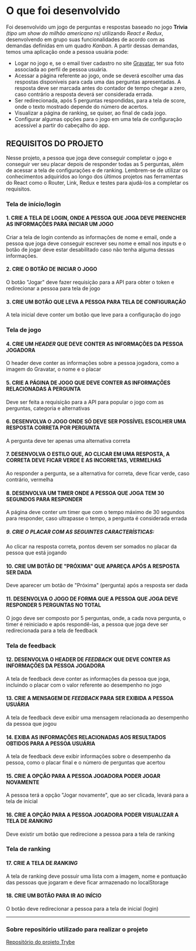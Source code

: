 # O que foi desenvolvido

Foi desenvolvido um jogo de perguntas e respostas baseado no jogo **Trivia** _(tipo um show do milhão americano rs)_ utilizando _React e Redux_, desenvolvendo em grupo suas funcionalidades de acordo com as demandas definidas em um quadro _Kanban_. A partir dessas demandas, temos uma aplicação onde a pessoa usuária pode:

  - Logar no jogo e, se o email tiver cadastro no site [Gravatar](https://pt.gravatar.com/), ter sua foto associada ao perfil de pessoa usuária.
  - Acessar a página referente ao jogo, onde se deverá escolher uma das respostas disponíveis para cada uma das perguntas apresentadas. A resposta deve ser marcada antes do contador de tempo chegar a zero, caso contrário a resposta deverá ser considerada errada.
  - Ser redirecionada, após 5 perguntas respondidas, para a tela de score, onde o texto mostrado depende do número de acertos.
  - Visualizar a página de ranking, se quiser, ao final de cada jogo.
  - Configurar algumas opções para o jogo em uma tela de configuração acessível a partir do cabeçalho do app.

## REQUISITOS DO PROJETO

Nesse projeto, a pessoa que joga deve conseguir completar o jogo e conseguir ver seu placar depois de responder todas as 5 perguntas, além de acessar a tela de configurações e de ranking. Lembrem-se de utilizar os conhecimentos adquiridos ao longo dos últimos projetos nas ferramentas do React como o Router, Link, Redux e testes para ajudá-los a completar os requisitos.

### Tela de início/login

#### 1. CRIE A TELA DE LOGIN, ONDE A PESSOA QUE JOGA DEVE PREENCHER AS INFORMAÇÕES PARA INICIAR UM JOGO

  Criar a tela de login contendo as informações de nome e email, onde a pessoa que joga deve conseguir escrever seu nome e email nos inputs e o botão de jogar deve estar desabilitado caso não tenha alguma dessas informações.


#### 2. CRIE O BOTÃO DE INICIAR O JOGO

  O botão "Jogar" deve fazer requisição para a API para obter o token e redirecionar a pessoa para tela de jogo

#### 3. CRIE UM BOTÃO QUE LEVA A PESSOA PARA TELA DE CONFIGURAÇÃO

  A tela inicial deve conter um botão que leve para a configuração do jogo

### Tela de jogo

#### 4. CRIE UM _HEADER_ QUE DEVE CONTER AS INFORMAÇÕES DA PESSOA JOGADORA

  O header deve conter as informações sobre a pessoa jogadora, como a imagem do Gravatar, o nome e o placar

#### 5. CRIE A PÁGINA DE JOGO QUE DEVE CONTER AS INFORMAÇÕES RELACIONADAS À PERGUNTA

  Deve ser feita a requisição para a API para popular o jogo com as perguntas, categoria e alternativas

#### 6. DESENVOLVA O JOGO ONDE SÓ DEVE SER POSSÍVEL ESCOLHER UMA RESPOSTA CORRETA POR PERGUNTA

  A pergunta deve ter apenas uma alternativa correta

#### 7. DESENVOLVA O ESTILO QUE, AO CLICAR EM UMA RESPOSTA, A CORRETA DEVE FICAR VERDE E AS INCORRETAS, VERMELHAS

  Ao responder a pergunta, se a alternativa for correta, deve ficar verde, caso contrário, vermelha

#### 8. DESENVOLVA UM TIMER ONDE A PESSOA QUE JOGA TEM 30 SEGUNDOS PARA RESPONDER

  A página deve conter um timer que com o tempo máximo de 30 segundos para responder, caso ultrapasse o tempo, a pergunta é considerada errada

##### 9. CRIE O PLACAR COM AS SEGUINTES CARACTERÍSTICAS:

  Ao clicar na resposta correta, pontos devem ser somados no placar da pessoa que está jogando

#### 10. CRIE UM BOTÃO DE "PRÓXIMA" QUE APAREÇA APÓS A RESPOSTA SER DADA

  Deve aparecer um botão de "Próxima" (pergunta) após a resposta ser dada

#### 11. DESENVOLVA O JOGO DE FORMA QUE A PESSOA QUE JOGA DEVE RESPONDER 5 PERGUNTAS NO TOTAL

  O jogo deve ser composto por 5 perguntas, onde, a cada nova pergunta, o timer é reiniciado e após respondê-las, a pessoa que joga deve ser redirecionada para a tela de feedback

### Tela de feedback

#### 12. DESENVOLVA O HEADER DE _FEEDBACK_ QUE DEVE CONTER AS INFORMAÇÕES DA PESSOA JOGADORA

  A tela de feedback deve conter as informações da pessoa que joga, incluindo o placar com o valor referente ao desempenho no jogo

#### 13. CRIE A MENSAGEM DE _FEEDBACK_ PARA SER EXIBIDA A PESSOA USUÁRIA

  A tela de feedback deve exibir uma mensagem relacionada ao desempenho da pessoa que jogou

#### 14. EXIBA AS INFORMAÇÕES RELACIONADAS AOS RESULTADOS OBTIDOS PARA A PESSOA USUÁRIA

  A tela de feedback deve exibir informações sobre o desempenho da pessoa, como o placar final e o número de perguntas que acertou

#### 15. CRIE A OPÇÃO PARA A PESSOA JOGADORA PODER JOGAR NOVAMENTE

  A pessoa terá a opção "Jogar novamente", que ao ser clicada, levará para a tela de inicial

#### 16. CRIE A OPÇÃO PARA A PESSOA JOGADORA PODER VISUALIZAR A TELA DE _RANKING_

  Deve existir um botão que redirecione a pessoa para a tela de ranking

### Tela de ranking

#### 17. CRIE A TELA DE _RANKING_

  A tela de ranking deve possuir uma lista com a imagem, nome e pontuação das pessoas que jogaram e deve ficar armazenado no localStorage

#### 18. CRIE UM BOTÃO PARA IR AO INÍCIO

  O botão deve redirecionar a pessoa para a tela de inicial (login)

---

### Sobre repositório utilizado para realizar o projeto

[Repositório do projeto Trybe](https://github.com/tryber/sd-06-project-trivia-react-redux)
